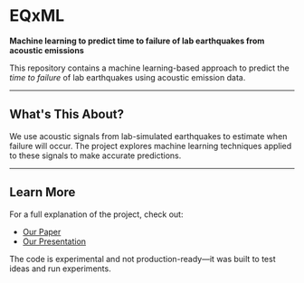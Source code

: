 # EQxML  
**Machine learning to predict time to failure of lab earthquakes from acoustic emissions**  

This repository contains a machine learning-based approach to predict the *time to failure* of lab earthquakes using acoustic emission data.  

---

## What's This About?  
We use acoustic signals from lab-simulated earthquakes to estimate when failure will occur. The project explores machine learning techniques applied to these signals to make accurate predictions.  

---

## Learn More  
For a full explanation of the project, check out:  
- [Our Paper](FILE_NAME.pdf)  
- [Our Presentation](FILE_NAME.pdf)

The code is experimental and not production-ready—it was built to test ideas and run experiments. 
